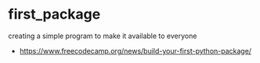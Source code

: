 # first_package

creating a simple program to make it available to everyone
* https://www.freecodecamp.org/news/build-your-first-python-package/
